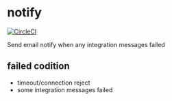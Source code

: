 # notify

[![CircleCI](https://circleci.com/gh/SAP-Cloud-Platform-Integration/notify.svg?style=shield)](https://circleci.com/gh/SAP-Cloud-Platform-Integration/notify)

Send email notify when any integration messages failed

## failed codition

* timeout/connection reject
* some integration messages failed
